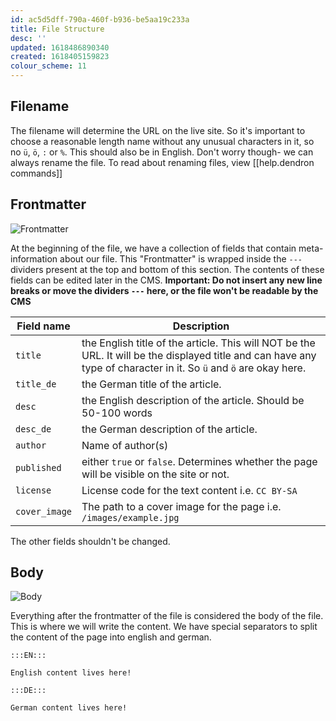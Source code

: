 ```yaml
---
id: ac5d5dff-790a-460f-b936-be5aa19c233a
title: File Structure
desc: ''
updated: 1618486890340
created: 1618405159823
colour_scheme: 11
---
```


## Filename
The filename will determine the URL on the live site. So it's important to choose a reasonable length name without any unusual characters in it, so no `ü`, `ö`, `:` or `%`. This should also be in English. Don't worry though- we can always rename the file. To read about renaming files, view [[help.dendron commands]]

## Frontmatter

![Frontmatter](/images/help/interface/editor-frontmatter.jpg)

At the beginning of the file, we have a collection of fields that contain meta-information about our file. This "Frontmatter" is wrapped inside the `---` dividers present at the top and bottom of this section. The contents of these fields can be edited later in the CMS. **Important: Do not insert any new line breaks or move the dividers `---` here, or the file won't be readable by the CMS**

|Field name|Description|
|----------|-----------|
|`title`     |the English title of the article. This will NOT be the URL. It will be the displayed title and can have any type of character in it. So `ü` and `ö` are okay here.|
|`title_de`  |the German title of the article. |
|`desc`      |the English description of the article. Should be 50-100 words|
|`desc_de`   |the German description of the article.|
|`author`   |Name of author(s)|
|`published` |either `true` or `false`. Determines whether the page will be visible on the site or not.|
|`license`   |License code for the text content i.e. `CC BY-SA`|
|`cover_image`|The path to a cover image for the page i.e. `/images/example.jpg`

The other fields shouldn't be changed.

## Body

![Body](/images/help/interface/editor-body.jpg)

Everything after the frontmatter of the file is considered the body of the file. This is where we will write the content. We have special separators to split the content of the page into english and german.

```
:::EN:::

English content lives here!

:::DE:::

German content lives here!
```